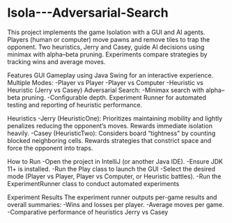 # Isola---Adversarial-Search
This project implements the game Isolation with a GUI and AI agents. Players (human or computer) move pawns and remove tiles to trap the opponent. Two heuristics, Jerry and Casey, guide AI decisions using minimax with alpha–beta pruning. Experiments compare strategies by tracking wins and average moves.

Features
GUI Gameplay using Java Swing for an interactive experience.
Multiple Modes:
-Player vs Player
-Player vs Computer
-Heuristic vs Heuristic (Jerry vs Casey)
Adversarial Search:
-Minimax search with alpha–beta pruning.
-Configurable depth.
Experiment Runner for automated testing and reporting of heuristic performance.

Heuristics
-Jerry (HeuristicOne):
 Prioritizes maintaining mobility and lightly penalizes reducing the opponent’s moves. Rewards immediate isolation heavily.
-Casey (HeuristicTwo):
 Considers board “tightness” by counting blocked neighboring cells. Rewards strategies that constrict space and force the
 opponent into traps.

How to Run
-Open the project in IntelliJ (or another Java IDE).
-Ensure JDK 11+ is installed.
-Run the Play class to launch the GUI
-Select the desired mode (Player vs Player, Player vs Computer, or Heuristic battles).
-Run the ExperimentRunner class to conduct automated experiments

Experiment Results
The experiment runner outputs per-game results and overall summaries:
-Wins and losses per player.
-Average moves per game.
-Comparative performance of heuristics Jerry vs Casey

